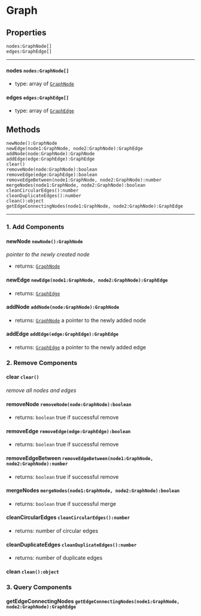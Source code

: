 # Graph

## Properties

```
nodes:GraphNode[]
edges:GraphEdge[]
```

---

#### nodes `nodes:GraphNode[]`

* type: array of [`GraphNode`](GraphNode.md)

#### edges `edges:GraphEdge[]`

* type: array of [`GraphEdge`](GraphEdge.md)

## Methods

```
newNode():GraphNode
newEdge(node1:GraphNode, node2:GraphNode):GraphEdge 
addNode(node:GraphNode):GraphNode
addEdge(edge:GraphEdge):GraphEdge
clear()
removeNode(node:GraphNode):boolean
removeEdge(edge:GraphEdge):boolean
removeEdgeBetween(node1:GraphNode, node2:GraphNode):number
mergeNodes(node1:GraphNode, node2:GraphNode):boolean
cleanCircularEdges():number
cleanDuplicateEdges():number
clean():object
getEdgeConnectingNodes(node1:GraphNode, node2:GraphNode):GraphEdge
```

---

### 1. Add Components

#### newNode `newNode():GraphNode`

*pointer to the newly created node*

* returns: [`GraphNode`](GraphNode.md) 

#### newEdge `newEdge(node1:GraphNode, node2:GraphNode):GraphEdge`

* returns: [`GraphEdge`](GraphEdge.md)

#### addNode `addNode(node:GraphNode):GraphNode`

* returns: [`GraphNode`](GraphNode.md) a pointer to the newly added node

#### addEdge `addEdge(edge:GraphEdge):GraphEdge`

* returns: [`GraphEdge`](GraphEdge.md) a pointer to the newly added edge

### 2. Remove Components

#### clear `clear()`

*remove all nodes and edges*

#### removeNode `removeNode(node:GraphNode):boolean`

* returns: `boolean` true if successful remove

#### removeEdge `removeEdge(edge:GraphEdge):boolean`

* returns: `boolean` true if successful remove

#### removeEdgeBetween `removeEdgeBetween(node1:GraphNode, node2:GraphNode):number`

* returns: `boolean` true if successful remove

#### mergeNodes `mergeNodes(node1:GraphNode, node2:GraphNode):boolean`

* returns: `boolean` true if successful merge

#### cleanCircularEdges `cleanCircularEdges():number`

* returns: number of circular edges

#### cleanDuplicateEdges `cleanDuplicateEdges():number`

* returns: number of duplicate edges

#### clean `clean():object`

### 3. Query Components

#### getEdgeConnectingNodes `getEdgeConnectingNodes(node1:GraphNode, node2:GraphNode):GraphEdge`
